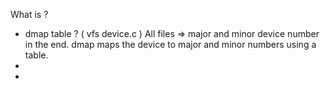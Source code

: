What is ? 
* dmap table ? ( vfs device.c )
All files => major and minor device number in the end. dmap maps the device to major and minor numbers using a table.
*
* 